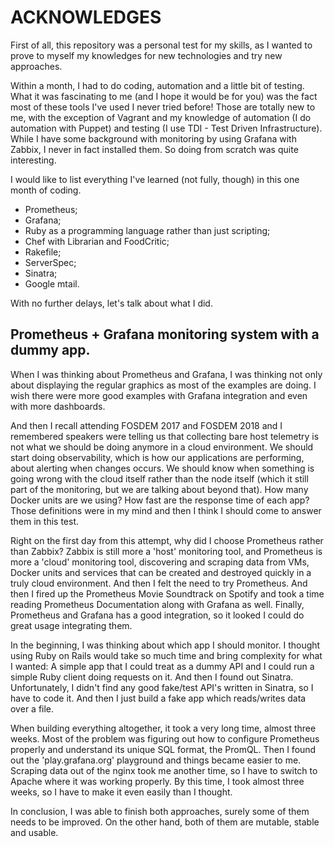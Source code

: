 # ACKNOWLEDGES

First of all, this repository was a personal test for my skills, as I wanted to prove to myself my knowledges for new technologies and try new approaches.

Within a month, I had to do coding, automation and a little bit of testing. What it was fascinating to me (and I hope it would be for you) was the fact most of these tools I've used I never tried before! Those are totally new to me, with the exception of Vagrant and my knowledge of automation (I do automation with Puppet) and testing (I use TDI - Test Driven Infrastructure). While I have some background with monitoring by using Grafana with Zabbix, I never in fact installed them. So doing from scratch was quite interesting.

I would like to list everything I've learned (not fully, though) in this one month of coding.

- Prometheus;
- Grafana;
- Ruby as a programming language rather than just scripting; 
- Chef with Librarian and FoodCritic;
- Rakefile;
- ServerSpec;
- Sinatra;
- Google mtail.

With no further delays, let's talk about what I did.

## Prometheus + Grafana monitoring system with a dummy app.

When I was thinking about Prometheus and Grafana, I was thinking not only about displaying the regular graphics as most of the examples are doing. I wish there were more good examples with Grafana integration and even with more dashboards.

And then I recall attending FOSDEM 2017 and FOSDEM 2018 and I remembered speakers were telling us that collecting bare host telemetry is not what we should be doing anymore in a cloud environment. We should start doing observability, which is how our applications are performing, about alerting when changes occurs. We should know when something is going wrong with the cloud itself rather than the node itself (which it still part of the monitoring, but we are talking about beyond that). How many Docker units are we using? How fast are the response time of each app? Those definitions were in my mind and then I think I should come to answer them in this test.

Right on the first day from this attempt, why did I choose Prometheus rather than Zabbix? Zabbix is still more a 'host' monitoring tool, and Prometheus is more a 'cloud' monitoring tool, discovering and scraping data from VMs, Docker units and services that can be created and destroyed quickly in a truly cloud environment. And then I felt the need to try Prometheus. And then I fired up the Prometheus Movie Soundtrack on Spotify and took a time reading Prometheus Documentation along with Grafana as well. Finally, Prometheus and Grafana has a good integration, so it looked I could do great usage integrating them.

In the beginning, I was thinking about which app I should monitor. I thought using Ruby on Rails would take so much time and bring complexity for what I wanted: A simple app that I could treat as a dummy API and I could run a simple Ruby client doing requests on it. And then I found out Sinatra. Unfortunately, I didn't find any good fake/test API's written in Sinatra, so I have to code it. And then I just build a fake app which reads/writes data over a file.

When building everything altogether, it took a very long time, almost three weeks. Most of the problem was figuring out how to configure Prometheus properly and understand its unique SQL format, the PromQL. Then I found out the 'play.grafana.org' playground and things became easier to me. Scraping data out of the nginx took me another time, so I have to switch to Apache where it was working properly. By this time, I took almost three weeks, so I have to make it even easily than I thought.

In conclusion, I was able to finish both approaches, surely some of them needs to be improved. On the other hand, both of them are mutable, stable and usable.
